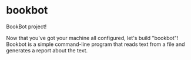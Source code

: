# bookbot
BookBot project!

Now that you've got your machine all configured, let's build "bookbot"! Bookbot is a simple command-line program that reads text from a file and generates a report about the text.